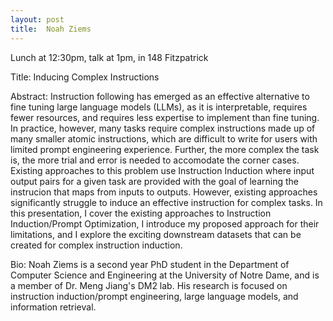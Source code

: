 ```yaml
---
layout: post
title:  Noah Ziems
---
```


Lunch at 12:30pm, talk at 1pm, in 148 Fitzpatrick

Title: Inducing Complex Instructions

Abstract: Instruction following has emerged as an effective alternative to fine tuning large language models (LLMs), as it is interpretable, requires fewer resources, and requires less expertise to implement than fine tuning.
In practice, however, many tasks require complex instructions made up of many smaller atomic instructions, which are difficult to write for users with limited prompt engineering experience.
Further, the more complex the task is, the more trial and error is needed to accomodate the corner cases.
Existing approaches to this problem use Instruction Induction where input output pairs for a given task are provided with the goal of learning the instrucion that maps from inputs to outputs. However, existing approaches significantly struggle to induce an effective instruction for complex tasks.
In this presentation, I cover the existing approaches to Instruction Induction/Prompt Optimization, I introduce my proposed approach for their limitations, and I explore the exciting downstream datasets that can be created for complex instruction induction. 

Bio: Noah Ziems is a second year PhD student in the Department of Computer Science and Engineering at the University of Notre Dame, and is a member of Dr. Meng Jiang's DM2 lab. His research is focused on instruction induction/prompt engineering, large language models, and information retrieval.

